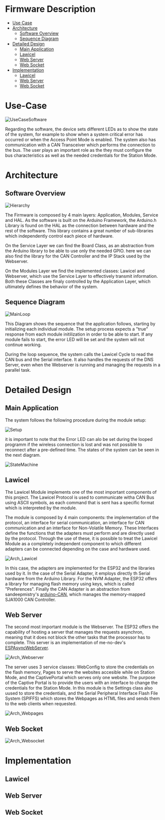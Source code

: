 # Firmware Description

- [Use Case](#Use-Case)
- [Architecture](#Architecture)
	- [Software Overview](#Software-Overview)
	- [Sequence Diagram](#Sequence-Diagram)
- [Detailed Design](#Detailed-Design)
	- [Main Application](#Main-Application)
	- [Lawicel](#Lawicel)
	- [Web Server](#Web-Server)
	- [Web Socket](#Web-Socket)
- [Implementation](#Implementation)
	- [Lawicel](#Lawicel)
	- [Web Server](#Web-Server)
	- [Web Socket](#Web-Socket)

# Use-Case
![UseCaseSoftware](http://www.plantuml.com/plantuml/proxy?cache=no&src=https://raw.githubusercontent.com/NewTec-GmbH/esp32-can-iot/Playground/Coding/fw/doc/design/UseCaseSoftware.plantuml)

Regarding the software, the device sets different LEDs as to show the state of the system, for example to show when a system critical error has occurred or when the Access Point Mode is enabled. The system also has communication with a CAN Transceiver which performs the connection to the bus. The user plays an important role as the they must configure the bus characteristics as well as the needed credentials for the Station Mode. 

# Architecture
## Software Overview
![Hierarchy](http://www.plantuml.com/plantuml/proxy?cache=no&src=https://raw.githubusercontent.com/NewTec-GmbH/esp32-can-iot/Playground/Coding/fw/doc/design/FW_Hierarchy.plantuml)

The Firmware is composed by 4 main layers: Application, Modules, Service and HAL. As the software is built on the Arduino Framework, the Arduino.h Library is found on the HAL as the connection between hardware and the rest of the software. This library contains a great number of sub-libraries which independently control each piece of hardware.

On the Service Layer we can find the Board Class, as an abstraction from the Arduino library to be able to use only the needed GPIO. here we can also find the library for the CAN Controller and the IP Stack used by the Webserver.

On the Modules Layer we find the implemented classes: Lawicel and Webserver, which use the Service Layer to effectively transmit information. Both these Classes are finaly controlled by the Application Layer, which ultimately defines the behavior of the system.

## Sequence Diagram
![MainLoop](http://www.plantuml.com/plantuml/proxy?cache=no&src=https://raw.githubusercontent.com/NewTec-GmbH/esp32-can-iot/Playground/Coding/fw/doc/design/Mainloop_Sequence.plantuml)

This Diagram shows the sequence that the application follows, starting by initializing each individual module. The setup process expects a "true" response from each module initilization in order to be able to start. If any module fails to start, the error LED will be set and the system will not continue working. 

During the loop sequence, the system calls the Lawicel Cycle to read the CAN bus and the Serial interface. It also handles the requests of the DNS Server, even when the Webserver is running and managing the requests in a parallel task.


# Detailed Design
## Main Application

The system follows the following procedure during the module setup:

![Setup](http://www.plantuml.com/plantuml/proxy?cache=no&src=https://raw.githubusercontent.com/NewTec-GmbH/esp32-can-iot/Playground/Coding/fw/doc/design/SetUpProcess.plantuml)

it is important to note that the Error LED can alo be set during the looped programm if the wireless connection is lost and was not possible to reconnect after a pre-defined time. The states of the system can be seen in the next diagram.

![StateMachine](http://www.plantuml.com/plantuml/proxy?cache=no&src=https://raw.githubusercontent.com/NewTec-GmbH/esp32-can-iot/Playground/Coding/fw/doc/design/StateMachine.plantuml)

## Lawicel

The Lawicel Module implements one of the most important components of this project. The Lawicel Protocol is used to communicate witha CAN Bus using ASCII symbols, as each command that is sent has a specific format which is interpreted by the module. 

The module is composed by 4 main components: the implementation of the protocol, an interface for serial communication, an interface for CAN communication and an interface for Non-Volatile Memory. These Interfaces define the functions that the adapters must perform and are directly used by the protocol. Through the use of these, it is possible to treat the Lawicel Module as a completely independent component to which different adapters can be connected depending on the case and hardware used.


![Arch_Lawicel](http://www.plantuml.com/plantuml/proxy?cache=no&src=https://raw.githubusercontent.com/NewTec-GmbH/esp32-can-iot/Playground/Coding/fw/doc/design/Architecture_Lawicel.plantuml)

In this case, the adapters are implemented for the ESP32 and the libraries used by it. In the case of the Serial Adapter, it employs directly th Serial hardware from the Arduino Library. For the NVM Adapter, the ESP32 offers a library for managing flash memory using keys, which is called "Preferences". Finally the CAN Adapter is an abstraction from sandeepmistry's [arduino-CAN](https://github.com/sandeepmistry/arduino-CAN), which manages the memory-mapped SJA1000 CAN Controller.

## Web Server
The second most important module is the Webserver. The ESP32 offers the capability of hosting a server that manages the requests asynchron, meaning that it does not block the other tasks that the processor has to complete. This server is an implementation of me-no-dev's [ESPAsyncWebServer](https://github.com/me-no-dev/ESPAsyncWebServer).

![Arch_Webserver](http://www.plantuml.com/plantuml/proxy?cache=no&src=https://raw.githubusercontent.com/NewTec-GmbH/esp32-can-iot/Playground/Coding/fw/doc/design/Architecture_Webserver.plantuml)

The server uses 3 service classes: WebConfig to store the credentials on the flash memory, Pages to serve the websites accesible while on Station Mode, and the CaptivePortal which serves only one website. The purpose of the Captive Portal is to provide the users with an interface to change the credentials for the Station Mode. In this module is the Settings class also uused to store the credentials, and the Serial Peripheral Interface Flash File System (SPIFFS) which stores the Webpages as HTML files and sends them to the web clients when requested.


![Arch_Webpages](http://www.plantuml.com/plantuml/proxy?cache=no&src=https://raw.githubusercontent.com/NewTec-GmbH/esp32-can-iot/Playground/Coding/fw/doc/design/Architecture_Webpages.plantuml)

## Web Socket
![Arch_Websocket](http://www.plantuml.com/plantuml/proxy?cache=no&src=https://raw.githubusercontent.com/NewTec-GmbH/esp32-can-iot/Playground/Coding/fw/doc/design/Architecture_Websocket.plantuml)

# Implementation
## Lawicel

## Web Server

## Web Socket
